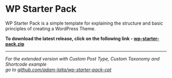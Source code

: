 # WP Starter Pack

WP Starter Pack is a simple template for explaining the structure and basic principles of creating a WordPress Theme.

**To download the latest release, click on the following link - [wp-starter-pack.zip](https://github.com/adam-laita/wp-starter-pack/releases/latest/download/wp-starter-pack.zip)**

___

*For the extended version with Custom Post Type, Custom Taxonomy and Shortcode example<br>
go to [github.com/adam-laita/wp-starter-pack-cpt](https://github.com/adam-laita/wp-starter-pack-cpt)*
